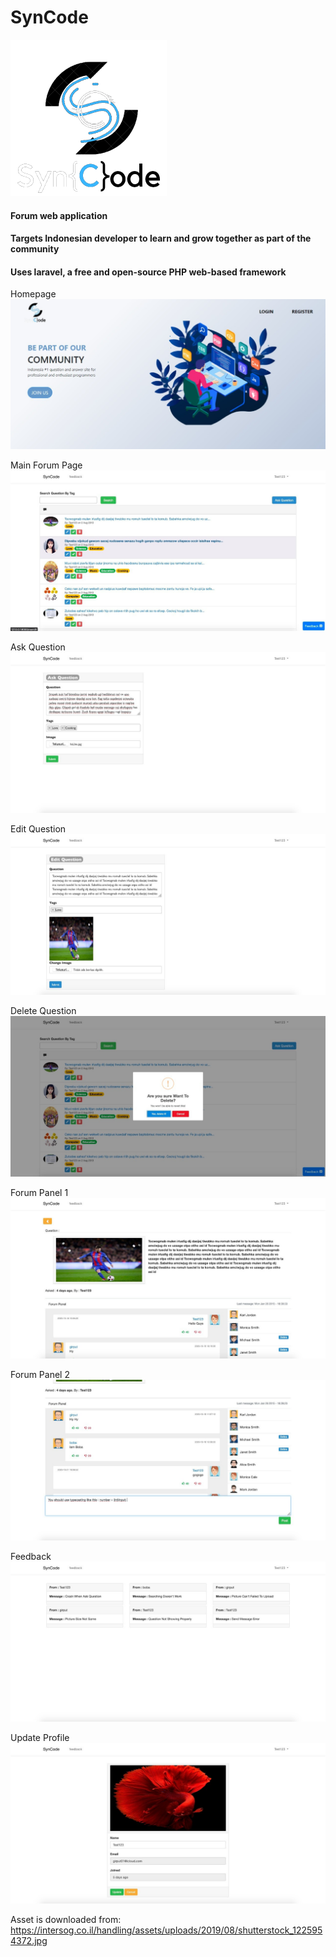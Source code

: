 # SynCode

<img src="https://github.com/luisindracahya/SynCode/blob/master/public/assets/LOGO.png" alt="SynCode" width="250" height="250">

#### Forum web application
#### Targets Indonesian developer to learn and grow together as part of the community
#### Uses laravel, a free and open-source PHP web-based framework

Homepage
![](https://github.com/luisindracahya/SynCode/blob/master/public/assets/1.jpg?raw=true)

Main Forum Page
![](https://github.com/luisindracahya/SynCode/blob/master/public/assets/2.jpg?raw=true)

Ask Question
![](https://github.com/luisindracahya/SynCode/blob/master/public/assets/3.jpg?raw=true)

Edit Question
![](https://github.com/luisindracahya/SynCode/blob/master/public/assets/4.jpg?raw=true)

Delete Question
![](https://github.com/luisindracahya/SynCode/blob/master/public/assets/5.jpg?raw=true)

Forum Panel 1
![](https://github.com/luisindracahya/SynCode/blob/master/public/assets/6.jpg?raw=true)

Forum Panel 2
![](https://github.com/luisindracahya/SynCode/blob/master/public/assets/7.jpg?raw=true)

Feedback
![](https://github.com/luisindracahya/SynCode/blob/master/public/assets/8.jpg?raw=true)

Update Profile
![](https://github.com/luisindracahya/SynCode/blob/master/public/assets/10.jpg?raw=true)

Asset is downloaded from:
https://intersog.co.il/handling/assets/uploads/2019/08/shutterstock_1225954372.jpg


